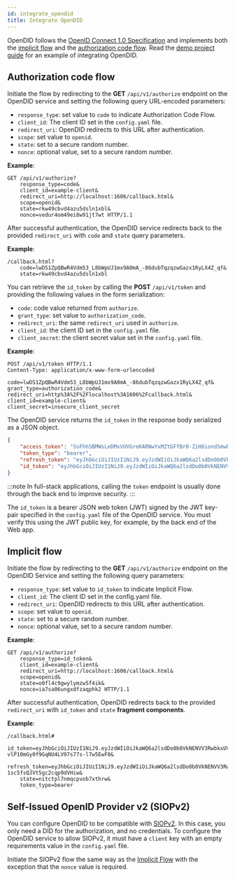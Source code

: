 ```yaml
---
id: integrate_opendid
title: Integrate OpenDID
---
```


OpenDID follows the [OpenID Connect 1.0 Specification](https://openid.net/specs/openid-connect-core-1_0.html#Introduction) and implements both the [implicit flow](https://openid.net/specs/openid-connect-core-1_0.html#ImplicitFlowSteps)
and the [authorization code flow](https://openid.net/specs/openid-connect-core-1_0.html#CodeFlowAuth).
Read the [demo project guide](05_demo_project.md) for an example of integrating OpenDID.

## Authorization code flow

Initiate the flow by redirecting to the **GET** `/api/v1/authorize` endpoint on the OpenDID service and setting the following query URL-encoded parameters:

-   `response_type`: set value to `code` to indicate Authorization Code Flow.
-   `client_id`: The client ID set in the `config.yaml` file.
-   `redirect_uri`: OpenDID redirects to this URL after authentication.
-   `scope`: set value to `openid`.
-   `state`: set to a secure random number.
-   `nonce`: optional value, set to a secure random number.

**Example**:

```
GET /api/v1/authorize?
    response_type=code&
    client_id=example-client&
    redirect_uri=http://localhost:1606/callback.html&
    scope=openid&
    state=rkw49cbvd4azu5dsln1xbl&
    nonce=vedur4om49ei8w91jt7wt HTTP/1.1
```

After successful authentication, the OpenDID service redirects back to the provided `redirect_uri` with `code` and `state` query parameters.

**Example**:

```
/callback.html?
    code=lwDS1ZpQBwR4Vdm53_L8bWpUJ1mx9A0mA_-86dubTqzqzwGazx1RyLX4Z_qf&
    state=rkw49cbvd4azu5dsln1xbl
```

You can retrieve the `id_token` by calling the **POST** `/api/v1/token` and providing the following values in the form serialization:

-   `code`: code value returned from `authorize`.
-   `grant_type`: set value to `authorization_code`.
-   `redirect_uri`: the same `redirect_uri` used in `authorize`.
-   `client_id`: the client ID set in the `config.yaml` file.
-   `client_secret`: the client secret value set in the `config.yaml` file.

**Example**:

```
POST /api/v1/token HTTP/1.1
Content-Type: application/x-www-form-urlencoded

code=lwDS1ZpQBwR4Vdm53_L8bWpUJ1mx9A0mA_-86dubTqzqzwGazx1RyLX4Z_qf&
grant_type=authorization_code&
redirect_uri=http%3A%2F%2Flocalhost%3A1606%2Fcallback.html&
client_id=example-client&
client_secret=insecure_client_secret
```

The OpenDID service returns the `id_token` in the response body serialized as a JSON object.

```json
{
    "access_token": "SsFhhSBMWsLeDMxVUVGreKARNwYxMZtGFfBr0-ZiH6iondSmwPRvQDqkG6Fh",
    "token_type": "bearer",
    "refresh_token": "eyJhbGciOiJIUzI1NiJ9.eyJzdWIiOiJkaWQ6a2lsdDo0b0VkNENVV3RwbkxUVnZENVBFd2lMUmlqMWdzQmprS1JMbVpES2lCOEdqN2I2V0wiLCJ3M24iOiJjdXN0b20iLCJleHAiOjE3MTY4MTYwNjQsImlhdCI6MTcxNjgxNTQ2NCwiaXNzIjoiZGlkOmtpbHQ6NHJzQkE3dEQ1S1E4TDlXSGpGallRdUhrTWtha2NmSGRDNUNhUVVjVXh5VWpEVkhBIiwiYXVkIjoiYXV0aGVudGljYXRpb24iLCJwcm8iOnsiRW1haWwiOiJhYmR1bEBraWx0LmlvIn0sIm5vbmNlIjoidmVkdXI0b200OWVpOHc5MWp0N3d0In0.yOmE_9jWKcAu8LpjVx7IsFyOOvlKbgo2oC4Imf-qrLY",
    "id_token": "eyJhbGciOiJIUzI1NiJ9.eyJzdWIiOiJkaWQ6a2lsdDo0b0VkNENVV3RwbkxUVnZENVBFd2lMUmlqMWdzQmprS1JMbVpES2lCOEdqN2I2V0wiLCJ3M24iOiJjdXN0b20iLCJleHAiOjE3MTY4MTU1MjQsImlhdCI6MTcxNjgxNTQ2NCwiaXNzIjoiZGlkOmtpbHQ6NHJzQkE3dEQ1S1E4TDlXSGpGallRdUhrTWtha2NmSGRDNUNhUVVjVXh5VWpEVkhBIiwiYXVkIjoiYXBwbGljYXRpb24iLCJwcm8iOnsiRW1haWwiOiJhYmR1bEBraWx0LmlvIn0sIm5vbmNlIjoidmVkdXI0b200OWVpOHc5MWp0N3d0In0.YlRE9EGnSExQCb5m2iy4__58PZJlZdCZMsSvsuW4oj8"
}
```

:::note
In full-stack applications, calling the `token` endpoint is usually done through the back end to improve security.
:::

The `id_token` is a bearer JSON web token (JWT) signed by the JWT key-pair specified in the `config.yaml` file of the OpenDID service. 
You must verify this using the JWT public key, for example, by the back end of the Web app.

## Implicit flow

Initiate the flow by redirecting to the **GET** `/api/v1/authorize` endpoint on the OpenDID Service and setting the following query parameters:

-   `response_type`: set value to `id_token` to indicate Implicit Flow.
-   `client_id`: The client ID set in the config.yaml file.
-   `redirect_uri`: OpenDID redirects to this URL after authentication.
-   `scope`: set value to `openid`.
-   `state`: set to a secure random number.
-   `nonce`: optional value, set to a secure random number.

**Example**:

```
GET /api/v1/authorize?
    response_type=id_token&
    client_id=example-client&
    redirect_uri=http://localhost:1606/callback.html&
    scope=openid&
    state=o0fl4c9gwylymzw5f4ik&
    nonce=ia7sa06ungxdfzaqphk2 HTTP/1.1
```

After successful authentication, OpenDID redirects back to the provided `redirect_uri` with `id_token` and `state`
**fragment components**.

**Example**:

```
/callback.html#
    id_token=eyJhbGciOiJIUzI1NiJ9.eyJzdWIiOiJkaWQ6a2lsdDo0b0VkNENVV3RwbkxUVnZENVBFd2lMUmlqMWdzQmprS1JMbVpES2lCOEdqN2I2V0wiLCJ3M24iOiJjdXN0b20iLCJleHAiOjE3MTY4ODQ5MDYsImlhdCI6MTcxNjg4NDg0NiwiaXNzIjoiZGlkOmtpbHQ6NHJzQkE3dEQ1S1E4TDlXSGpGallRdUhrTWtha2NmSGRDNUNhUVVjVXh5VWpEVkhBIiwiYXVkIjoiYXBwbGljYXRpb24iLCJwcm8iOnsiRW1haWwiOiJhYmR1bEBraWx0LmlvIn0sIm5vbmNlIjoiOTFzN2ZnZDZvcjR3c2NkdGVtcXQifQ.xTy3Oyc5e-vlP10mGy0f9GqNU4LV97s77s-l7w5EwF0&
    refresh_token=eyJhbGciOiJIUzI1NiJ9.eyJzdWIiOiJkaWQ6a2lsdDo0b0VkNENVV3RwbkxUVnZENVBFd2lMUmlqMWdzQmprS1JMbVpES2lCOEdqN2I2V0wiLCJ3M24iOiJjdXN0b20iLCJleHAiOjE3MTY4ODU0NDYsImlhdCI6MTcxNjg4NDg0NiwiaXNzIjoiZGlkOmtpbHQ6NHJzQkE3dEQ1S1E4TDlXSGpGallRdUhrTWtha2NmSGRDNUNhUVVjVXh5VWpEVkhBIiwiYXVkIjoiYXV0aGVudGljYXRpb24iLCJwcm8iOnsiRW1haWwiOiJhYmR1bEBraWx0LmlvIn0sIm5vbmNlIjoiOTFzN2ZnZDZvcjR3c2NkdGVtcXQifQ.87UHGid3OotxO8Wpfuw-1sc5fsQJVt5gc2cqp9dVHiw&
    state=nitctpl7nmqcpvob7xthrw&
    token_type=bearer
```

## Self-Issued OpenID Provider v2 (SIOPv2)

You can configure OpenDID to be compatible with [SIOPv2](https://openid.net/specs/openid-connect-self-issued-v2-1_0.html).
In this case, you only need a DID for the authorization, and no credentials.
To configure the OpenDID service to allow SIOPv2, it must have a `client` key with an empty requirements
value in the `config.yaml` file.

Initiate the SIOPv2 flow the same way as the [Implicit Flow](#implicit-flow) with the exception that the `nonce`
value is required.

